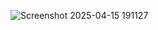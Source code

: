 ![Screenshot 2025-04-15 191127](https://github.com/user-attachments/assets/0a3f9653-05b0-4e81-9cc1-6fd1f69a470e)

